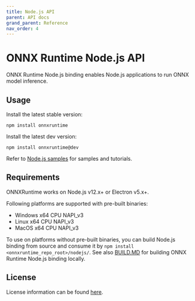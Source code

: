 ```yaml
---
title: Node.js API
parent: API docs
grand_parent: Reference
nav_order: 4
---
```


# ONNX Runtime Node.js API

ONNX Runtime Node.js binding enables Node.js applications to run ONNX model inference.

## Usage

Install the latest stable version:

```
npm install onnxruntime
```

Install the latest dev version:

```
npm install onnxruntime@dev
```

Refer to [Node.js samples](.https://github.com/microsoft/onnxruntime/tree/master/samples/nodejs) for samples and tutorials.

## Requirements

ONNXRuntime works on Node.js v12.x+ or Electron v5.x+.

Following platforms are supported with pre-built binaries:

- Windows x64 CPU NAPI_v3
- Linux x64 CPU NAPI_v3
- MacOS x64 CPU NAPI_v3

To use on platforms without pre-built binaries, you can build Node.js binding from source and consume it by `npm install <onnxruntime_repo_root>/nodejs/`. See also [BUILD.MD](../BUILD.md#apis-and-language-bindings) for building ONNX Runtime Node.js binding locally.

## License

License information can be found [here](../README.md#license).
